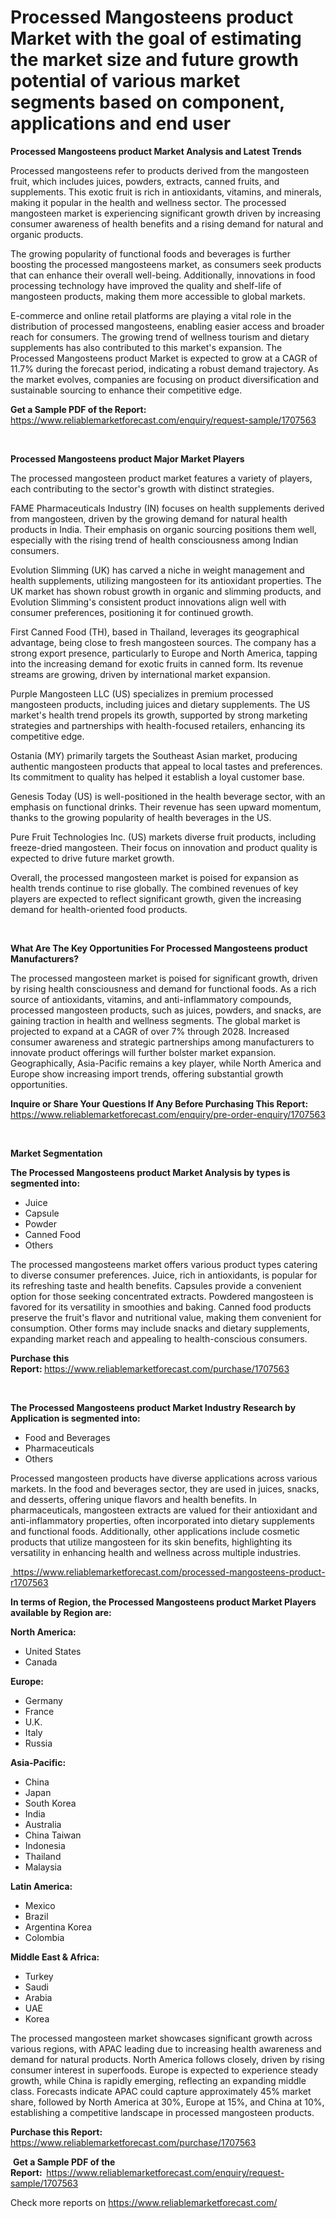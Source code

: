 <p><h1>Processed Mangosteens product Market with the goal of estimating the market size and future growth potential of various market segments based on component, applications and end user</h1></p><p><strong>Processed Mangosteens product Market Analysis and Latest Trends</strong></p>
<p><p>Processed mangosteens refer to products derived from the mangosteen fruit, which includes juices, powders, extracts, canned fruits, and supplements. This exotic fruit is rich in antioxidants, vitamins, and minerals, making it popular in the health and wellness sector. The processed mangosteen market is experiencing significant growth driven by increasing consumer awareness of health benefits and a rising demand for natural and organic products. </p><p>The growing popularity of functional foods and beverages is further boosting the processed mangosteens market, as consumers seek products that can enhance their overall well-being. Additionally, innovations in food processing technology have improved the quality and shelf-life of mangosteen products, making them more accessible to global markets.</p><p>E-commerce and online retail platforms are playing a vital role in the distribution of processed mangosteens, enabling easier access and broader reach for consumers. The growing trend of wellness tourism and dietary supplements has also contributed to this market's expansion. The Processed Mangosteens product Market is expected to grow at a CAGR of 11.7% during the forecast period, indicating a robust demand trajectory. As the market evolves, companies are focusing on product diversification and sustainable sourcing to enhance their competitive edge.</p></p>
<p><strong>Get a Sample PDF of the Report:&nbsp;</strong> <a href="https://www.reliablemarketforecast.com/enquiry/request-sample/1707563?utm_campaign=3434&utm_medium=2&utm_source=Github&utm_content=ia&utm_term=25032025&utm_id=processed-mangosteens-product">https://www.reliablemarketforecast.com/enquiry/request-sample/1707563</a></p>
<p>&nbsp;</p>
<p><strong>Processed Mangosteens product Major Market Players</strong></p>
<p><p>The processed mangosteen product market features a variety of players, each contributing to the sector's growth with distinct strategies. </p><p>FAME Pharmaceuticals Industry (IN) focuses on health supplements derived from mangosteen, driven by the growing demand for natural health products in India. Their emphasis on organic sourcing positions them well, especially with the rising trend of health consciousness among Indian consumers.</p><p>Evolution Slimming (UK) has carved a niche in weight management and health supplements, utilizing mangosteen for its antioxidant properties. The UK market has shown robust growth in organic and slimming products, and Evolution Slimming's consistent product innovations align well with consumer preferences, positioning it for continued growth.</p><p>First Canned Food (TH), based in Thailand, leverages its geographical advantage, being close to fresh mangosteen sources. The company has a strong export presence, particularly to Europe and North America, tapping into the increasing demand for exotic fruits in canned form. Its revenue streams are growing, driven by international market expansion.</p><p>Purple Mangosteen LLC (US) specializes in premium processed mangosteen products, including juices and dietary supplements. The US market's health trend propels its growth, supported by strong marketing strategies and partnerships with health-focused retailers, enhancing its competitive edge.</p><p>Ostania (MY) primarily targets the Southeast Asian market, producing authentic mangosteen products that appeal to local tastes and preferences. Its commitment to quality has helped it establish a loyal customer base.</p><p>Genesis Today (US) is well-positioned in the health beverage sector, with an emphasis on functional drinks. Their revenue has seen upward momentum, thanks to the growing popularity of health beverages in the US.</p><p>Pure Fruit Technologies Inc. (US) markets diverse fruit products, including freeze-dried mangosteen. Their focus on innovation and product quality is expected to drive future market growth.</p><p>Overall, the processed mangosteen market is poised for expansion as health trends continue to rise globally. The combined revenues of key players are expected to reflect significant growth, given the increasing demand for health-oriented food products.</p></p>
<p>&nbsp;</p>
<p><strong>What Are The Key Opportunities For Processed Mangosteens product Manufacturers?</strong></p>
<p><p>The processed mangosteen market is poised for significant growth, driven by rising health consciousness and demand for functional foods. As a rich source of antioxidants, vitamins, and anti-inflammatory compounds, processed mangosteen products, such as juices, powders, and snacks, are gaining traction in health and wellness segments. The global market is projected to expand at a CAGR of over 7% through 2028. Increased consumer awareness and strategic partnerships among manufacturers to innovate product offerings will further bolster market expansion. Geographically, Asia-Pacific remains a key player, while North America and Europe show increasing import trends, offering substantial growth opportunities.</p></p>
<p><strong>Inquire or Share Your Questions If Any Before Purchasing This Report:</strong> <a href="https://www.reliablemarketforecast.com/enquiry/pre-order-enquiry/1707563?utm_campaign=3434&utm_medium=2&utm_source=Github&utm_content=ia&utm_term=25032025&utm_id=processed-mangosteens-product">https://www.reliablemarketforecast.com/enquiry/pre-order-enquiry/1707563</a></p>
<p>&nbsp;</p>
<p><strong>Market Segmentation</strong></p>
<p><strong>The Processed Mangosteens product Market Analysis by types is segmented into:</strong></p>
<p><ul><li>Juice</li><li>Capsule</li><li>Powder</li><li>Canned Food</li><li>Others</li></ul></p>
<p><p>The processed mangosteens market offers various product types catering to diverse consumer preferences. Juice, rich in antioxidants, is popular for its refreshing taste and health benefits. Capsules provide a convenient option for those seeking concentrated extracts. Powdered mangosteen is favored for its versatility in smoothies and baking. Canned food products preserve the fruit's flavor and nutritional value, making them convenient for consumption. Other forms may include snacks and dietary supplements, expanding market reach and appealing to health-conscious consumers.</p></p>
<p><strong>Purchase this Report:&nbsp;</strong><a href="https://www.reliablemarketforecast.com/purchase/1707563?utm_campaign=3434&utm_medium=2&utm_source=Github&utm_content=ia&utm_term=25032025&utm_id=processed-mangosteens-product">https://www.reliablemarketforecast.com/purchase/1707563</a></p>
<p>&nbsp;</p>
<p><strong>The Processed Mangosteens product Market Industry Research by Application is segmented into:</strong></p>
<p><ul><li>Food and Beverages</li><li>Pharmaceuticals</li><li>Others</li></ul></p>
<p><p>Processed mangosteen products have diverse applications across various markets. In the food and beverages sector, they are used in juices, snacks, and desserts, offering unique flavors and health benefits. In pharmaceuticals, mangosteen extracts are valued for their antioxidant and anti-inflammatory properties, often incorporated into dietary supplements and functional foods. Additionally, other applications include cosmetic products that utilize mangosteen for its skin benefits, highlighting its versatility in enhancing health and wellness across multiple industries.</p></p>
<p><a href="https://www.reliablemarketforecast.com/processed-mangosteens-product-r1707563?utm_campaign=3434&utm_medium=2&utm_source=Github&utm_content=ia&utm_term=25032025&utm_id=processed-mangosteens-product">&nbsp;https://www.reliablemarketforecast.com/processed-mangosteens-product-r1707563</a></p>
<p><strong>In terms of Region, the Processed Mangosteens product Market Players available by Region are:</strong></p>
<p>
    <p> <strong> North America: </strong>
        <ul>
            <li>United States</li>
            <li>Canada</li>
        </ul>
        </p> 
    <p> <strong> Europe: </strong>
        <ul>
            <li>Germany</li>
            <li>France</li>
            <li>U.K.</li>
            <li>Italy</li>
            <li>Russia</li>
        </ul>
        </p> 
    <p> <strong> Asia-Pacific: </strong>
        <ul>
            <li>China</li>
            <li>Japan</li>
            <li>South Korea</li>
            <li>India</li>
            <li>Australia</li>
            <li>China Taiwan</li>
            <li>Indonesia</li>
            <li>Thailand</li>
            <li>Malaysia</li>
        </ul>
        </p> 
    <p> <strong> Latin America: </strong>
        <ul>
            <li>Mexico</li>
            <li>Brazil</li>
            <li>Argentina Korea</li>
            <li>Colombia</li>
        </ul>
        </p> 
    <p> <strong> Middle East & Africa: </strong>
        <ul>
            <li>Turkey</li>
            <li>Saudi</li>
            <li>Arabia</li>
            <li>UAE</li>
            <li>Korea</li>
        </ul>
    </p>
    </p>
<p><p>The processed mangosteen market showcases significant growth across various regions, with APAC leading due to increasing health awareness and demand for natural products. North America follows closely, driven by rising consumer interest in superfoods. Europe is expected to experience steady growth, while China is rapidly emerging, reflecting an expanding middle class. Forecasts indicate APAC could capture approximately 45% market share, followed by North America at 30%, Europe at 15%, and China at 10%, establishing a competitive landscape in processed mangosteen products.</p></p>
<p><strong>Purchase this Report: </strong><a href="https://www.reliablemarketforecast.com/purchase/1707563?utm_campaign=3434&utm_medium=2&utm_source=Github&utm_content=ia&utm_term=25032025&utm_id=processed-mangosteens-product">https://www.reliablemarketforecast.com/purchase/1707563</a></p>
<p>&nbsp;<strong>Get a Sample PDF of the Report:&nbsp;&nbsp;</strong><a href="https://www.reliablemarketforecast.com/enquiry/request-sample/1707563?utm_campaign=3434&utm_medium=2&utm_source=Github&utm_content=ia&utm_term=25032025&utm_id=processed-mangosteens-product">https://www.reliablemarketforecast.com/enquiry/request-sample/1707563</a></p>
<p><strong></strong></p>
<p>Check more reports on <a href="https://www.reliablemarketforecast.com/?utm_campaign=3434&utm_medium=2&utm_source=Github&utm_content=ia&utm_term=25032025&utm_id=processed-mangosteens-product">https://www.reliablemarketforecast.com/</a></p>